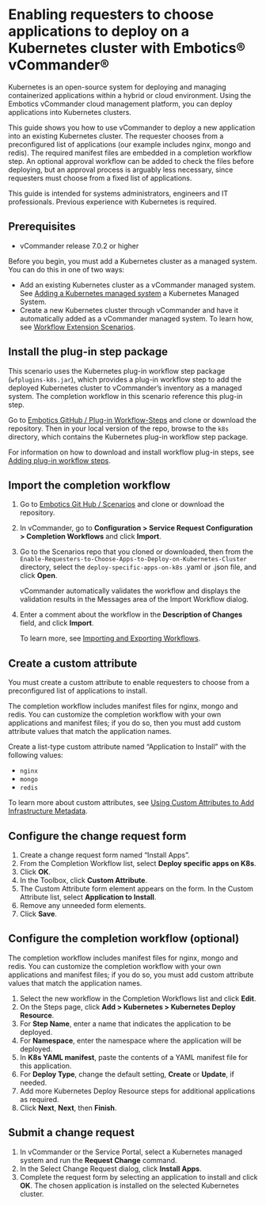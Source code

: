 # Enabling requesters to choose applications to deploy on a Kubernetes cluster with Embotics® vCommander®

Kubernetes is an open-source system for deploying and managing containerized applications within a hybrid or cloud environment. Using the Embotics vCommander cloud management platform, you can deploy applications into Kubernetes clusters.

This guide shows you how to use vCommander to deploy a new application into an existing Kubernetes cluster. The requester chooses from a preconfigured list of applications (our example includes nginx, mongo and redis). The required manifest files are embedded in a completion workflow step. An optional approval workflow can be added to check the files before deploying, but an approval process is arguably less necessary, since requesters must choose from a fixed list of applications.

This guide is intended for systems administrators, engineers and IT professionals. Previous experience with Kubernetes is required.

## Prerequisites
- vCommander release 7.0.2 or higher

Before you begin, you must add a Kubernetes cluster as a managed system. You can do this in one of two ways:

- Add an existing Kubernetes cluster as a vCommander managed system. See [Adding a Kubernetes managed system](http://docs.embotics.com/vCommander/adding_a_managed_system.htm#add_k8s) a Kubernetes Managed System.
- Create a new Kubernetes cluster through vCommander and have it automatically added as a vCommander managed system. To learn how, see [Workflow Extension Scenarios](https://support.embotics.com/support/solutions/folders/8000085541).

## Install the plug-in step package

This scenario uses the Kubernetes plug-in workflow step package (`wfplugins-k8s.jar`), which provides a plug-in workflow step to add the deployed Kubernetes cluster to vCommander’s inventory as a managed system. The completion workflow in this scenario reference this plug-in step.

Go to [Embotics GitHub / Plug-in Workflow-Steps](https://github.com/Embotics/Plug-in-Workflow-Steps) and clone or download the repository. Then in your local version of the repo, browse to the `k8s` directory, which contains the Kubernetes plug-in workflow step package. 

For information on how to download and install workflow plug-in steps, see [Adding plug-in workflow steps](http://docs.embotics.com/vCommander/Using-Plug-In-WF-Steps.htm#Adding).

## Import the completion workflow

1. Go to [Embotics Git Hub / Scenarios](https://github.com/Embotics/Scenarios) and clone or download the repository.
2. In vCommander, go to **Configuration > Service Request Configuration > Completion Workflows** and click **Import**.
3. Go to the Scenarios repo that you cloned or downloaded, then from the `Enable-Requesters-to-Choose-Apps-to-Deploy-on-Kubernetes-Cluster` directory, select the `deploy-specific-apps-on-k8s`  .yaml or .json file, and click **Open**.

    vCommander automatically validates the workflow and displays the validation results in the Messages area of the Import Workflow dialog.
4. Enter a comment about the workflow in the **Description of Changes** field, and click **Import**.

    To learn more, see [Importing and Exporting Workflows](http://docs.embotics.com/vCommander/exporting-and-importing-workflows.htm).

## Create a custom attribute

You must create a custom attribute to enable requesters to choose from a preconfigured list of applications to install.

The completion workflow includes manifest files for nginx, mongo and redis. You can customize the completion workflow with your own applications and manifest files; if you do so, then you must add custom attribute values that match the application names.

Create a list-type custom attribute named “Application to Install” with the following values:

- `nginx`
- `mongo`
- `redis`

To learn more about custom attributes, see [Using Custom Attributes to Add Infrastructure Metadata](http://docs.embotics.com/vCommander/configuring_custom_attributes.htm).

## Configure the change request form

1. Create a change request form named “Install Apps”.
2. From the Completion Workflow list, select **Deploy specific apps on K8s**.
3. Click **OK**.
4. In the Toolbox, click **Custom Attribute**. 
5. The Custom Attribute form element appears on the form. In the Custom Attribute list, select **Application to Install**.
6. Remove any unneeded form elements.
7. Click **Save**.

## Configure the completion workflow (optional)

The completion workflow includes manifest files for nginx, mongo and redis. You can customize the completion workflow with your own applications and manifest files; if you do so, you must add custom attribute values that match the application names.

1. Select the new workflow in the Completion Workflows list and click **Edit**. 
2. On the Steps page, click **Add > Kubernetes > Kubernetes Deploy Resource**. 
3. For **Step Name**, enter a name that indicates the application to be deployed. 
4. For **Namespace**, enter the namespace where the application will be deployed.
5. In **K8s YAML manifest**, paste the contents of a YAML manifest file for this application.
6. For **Deploy Type**, change the default setting, **Create** or **Update**, if needed.
7. Add more Kubernetes Deploy Resource steps for additional applications as required.
8. Click **Next**, **Next**, then **Finish**.

## Submit a change request

1. In vCommander or the Service Portal, select a Kubernetes managed system and run the **Request Change** command.
2. In the Select Change Request dialog, click **Install Apps**.
3. Complete the request form by selecting an application to install and click **OK**.
   The chosen application is installed on the selected Kubernetes cluster.

